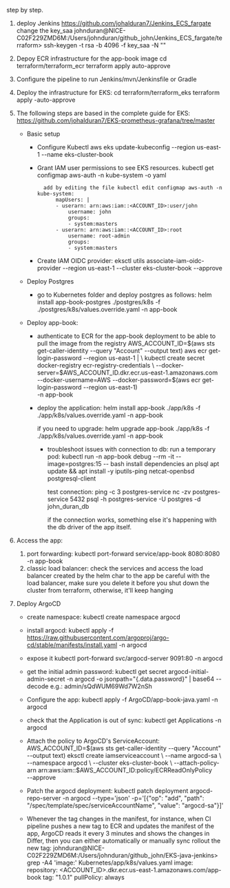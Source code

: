 step by step.

1. deploy Jenkins https://github.com/johalduran7/Jenkins_ECS_fargate
    change the key_saa
    johnduran@NICE-C02F229ZMD6M:/Users/johnduran/github_john/Jenkins_ECS_fargate/terraform> ssh-keygen -t rsa -b 4096 -f key_saa -N ""

2. Depoy ECR infrastructure for the app-book image
    cd terraform/terraform_ecr
    terraform apply auto-approve

3. Configure the pipeline to run Jenkins/mvn/Jenkinsfile or Gradle

4. Deploy the infrastructure for EKS: 
    cd terraform/terraform_eks
    terraform apply -auto-approve

5. The following steps are based in the complete guide for EKS: https://github.com/johalduran7/EKS-prometheus-grafana/tree/master

    - Basic setup

        - Configure Kubectl
          aws eks update-kubeconfig --region us-east-1 --name eks-cluster-book
        
        - Grant IAM user permissions to see EKS resources.
            kubectl get configmap aws-auth -n kube-system -o yaml

                add by editing the file kubectl edit configmap aws-auth -n kube-system:
                    mapUsers: |
                    - userarn: arn:aws:iam::<ACCOUNT_ID>:user/john
                        username: john
                        groups:
                        - system:masters
                    - userarn: arn:aws:iam::<ACCOUNT_ID>:root
                        username: root-admin
                        groups:
                        - system:masters
        
        - Create IAM OIDC provider:
              eksctl utils associate-iam-oidc-provider --region us-east-1 --cluster eks-cluster-book --approve
                

    - Deploy Postgres
        - go to Kubernetes folder and deploy postgres as follows:
            helm install app-book-postgres ./postgres/k8s -f ./postgres/k8s/values.override.yaml -n app-book
        
    - Deploy app-book:
        - authenticate to ECR for the app-book deployment to be able to pull the image from the registry
            AWS_ACCOUNT_ID=$(aws sts get-caller-identity --query "Account" --output text)
            aws ecr get-login-password --region us-east-1 | \
            kubectl create secret docker-registry ecr-registry-credentials \
            --docker-server=$AWS_ACCOUNT_ID.dkr.ecr.us-east-1.amazonaws.com \
            --docker-username=AWS --docker-password=$(aws ecr get-login-password --region us-east-1) \
            -n app-book
        
        - deploy the application:
            helm install app-book ./app/k8s -f ./app/k8s/values.override.yaml -n app-book

            if you need to upgrade:
                helm upgrade app-book ./app/k8s -f ./app/k8s/values.override.yaml -n app-book
            
            - troubleshoot issues with connection to db:
                run a temporary pod:
                    kubectl run -n app-book debug --rm -it --image=postgres:15 -- bash
                install dependencies an plsql
                    apt update && apt install -y iputils-ping netcat-openbsd postgresql-client
                
                test connection:
                    ping -c 3 postgres-service
                    nc -zv postgres-service 5432
                    psql -h postgres-service -U postgres -d john_duran_db

                if the connection works, something else it's happening with the db driver of the app itself.

6. Access the app:

    1. port forwarding:
        kubectl port-forward service/app-book 8080:8080 -n app-book
    2. classic load balancer:
        check the services and access the load balancer created by the helm char to the app
        be careful with the load balancer, make sure you delete it before you shut down the cluster from terraform, otherwise, it'll keep hanging

7. Deploy ArgoCD

    - create namespace:
        kubectl create namespace argocd
    
    - install argocd:
        kubectl apply -f https://raw.githubusercontent.com/argoproj/argo-cd/stable/manifests/install.yaml -n argocd

    - expose it
        kubectl port-forward svc/argocd-server 9091:80 -n argocd
    
    - get the initial admin password:
        kubectl get secret argocd-initial-admin-secret -n argocd -o jsonpath="{.data.password}" | base64 --decode
        e.g.: admin/sQdWUM69Wd7W2nSh
    
    - Configure the app:
        kubectl apply -f ArgoCD/app-book-java.yaml -n argocd
    
    - check that the Application is out of sync:
        kubectl get Applications -n argocd
    
    - Attach the policy to ArgoCD's ServiceAccount:
        AWS_ACCOUNT_ID=$(aws sts get-caller-identity --query "Account" --output text)
        eksctl create iamserviceaccount \
        --name argocd-sa \
        --namespace argocd \
        --cluster eks-cluster-book \
        --attach-policy-arn arn:aws:iam::$AWS_ACCOUNT_ID:policy/ECRReadOnlyPolicy \
        --approve
    
    - Patch the argocd deployment:
        kubectl patch deployment argocd-repo-server -n argocd --type='json' -p='[{"op": "add", "path": "/spec/template/spec/serviceAccountName", "value": "argocd-sa"}]'
    
    - Whenever the tag changes in the manifest, for instance, when CI pipeline pushes a new tag to ECR and updates the manifest of the app, ArgoCD reads it every 3 minutes and shows the changes in Differ, then you can either automatically or manually sync rollout the new tag:
        johnduran@NICE-C02F229ZMD6M:/Users/johnduran/github_john/EKS-java-jenkins> grep -A4 'image:' Kubernetes/app/k8s/values.yaml 
        image:
        repository: <ACCOUNT_ID>.dkr.ecr.us-east-1.amazonaws.com/app-book
        tag: "1.0.1"
        pullPolicy: always




